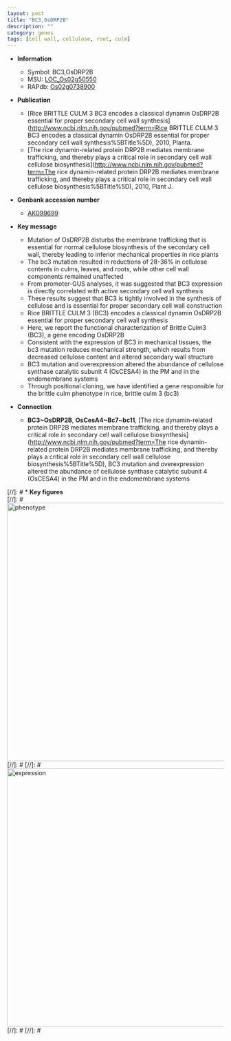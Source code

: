 ```yaml
---
layout: post
title: "BC3,OsDRP2B"
description: ""
category: genes
tags: [cell wall, cellulose, root, culm]
---
```


* **Information**  
    + Symbol: BC3,OsDRP2B  
    + MSU: [LOC_Os02g50550](http://rice.plantbiology.msu.edu/cgi-bin/ORF_infopage.cgi?orf=LOC_Os02g50550)  
    + RAPdb: [Os02g0738900](http://rapdb.dna.affrc.go.jp/viewer/gbrowse_details/irgsp1?name=Os02g0738900)  

* **Publication**  
    + [Rice BRITTLE CULM 3 BC3 encodes a classical dynamin OsDRP2B essential for proper secondary cell wall synthesis](http://www.ncbi.nlm.nih.gov/pubmed?term=Rice BRITTLE CULM 3 BC3 encodes a classical dynamin OsDRP2B essential for proper secondary cell wall synthesis%5BTitle%5D), 2010, Planta.
    + [The rice dynamin-related protein DRP2B mediates membrane trafficking, and thereby plays a critical role in secondary cell wall cellulose biosynthesis](http://www.ncbi.nlm.nih.gov/pubmed?term=The rice dynamin-related protein DRP2B mediates membrane trafficking, and thereby plays a critical role in secondary cell wall cellulose biosynthesis%5BTitle%5D), 2010, Plant J.

* **Genbank accession number**  
    + [AK099699](http://www.ncbi.nlm.nih.gov/nuccore/AK099699)

* **Key message**  
    + Mutation of OsDRP2B disturbs the membrane trafficking that is essential for normal cellulose biosynthesis of the secondary cell wall, thereby leading to inferior mechanical properties in rice plants
    + The bc3 mutation resulted in reductions of 28-36% in cellulose contents in culms, leaves, and roots, while other cell wall components remained unaffected
    + From promoter-GUS analyses, it was suggested that BC3 expression is directly correlated with active secondary cell wall synthesis
    + These results suggest that BC3 is tightly involved in the synthesis of cellulose and is essential for proper secondary cell wall construction
    + Rice BRITTLE CULM 3 (BC3) encodes a classical dynamin OsDRP2B essential for proper secondary cell wall synthesis
    + Here, we report the functional characterization of Brittle Culm3 (BC3), a gene encoding OsDRP2B
    + Consistent with the expression of BC3 in mechanical tissues, the bc3 mutation reduces mechanical strength, which results from decreased cellulose content and altered secondary wall structure
    + BC3 mutation and overexpression altered the abundance of cellulose synthase catalytic subunit 4 (OsCESA4) in the PM and in the endomembrane systems
    + Through positional cloning, we have identified a gene responsible for the brittle culm phenotype in rice, brittle culm 3 (bc3)

* **Connection**  
    + __BC3~OsDRP2B__, __OsCesA4~Bc7~bc11__, [The rice dynamin-related protein DRP2B mediates membrane trafficking, and thereby plays a critical role in secondary cell wall cellulose biosynthesis](http://www.ncbi.nlm.nih.gov/pubmed?term=The rice dynamin-related protein DRP2B mediates membrane trafficking, and thereby plays a critical role in secondary cell wall cellulose biosynthesis%5BTitle%5D), BC3 mutation and overexpression altered the abundance of cellulose synthase catalytic subunit 4 (OsCESA4) in the PM and in the endomembrane systems

[//]: # * **Key figures**  
[//]: # <img src="http://funRiceGenes.github.io/images/BC3.pheno.png" alt="phenotype"  style="width: 600px;"/>
[//]: # 
[//]: # <img src="http://funRiceGenes.github.io/images/BC3.exp.png" alt="expression"  style="width: 600px;"/>
[//]: # 
[//]: # 
